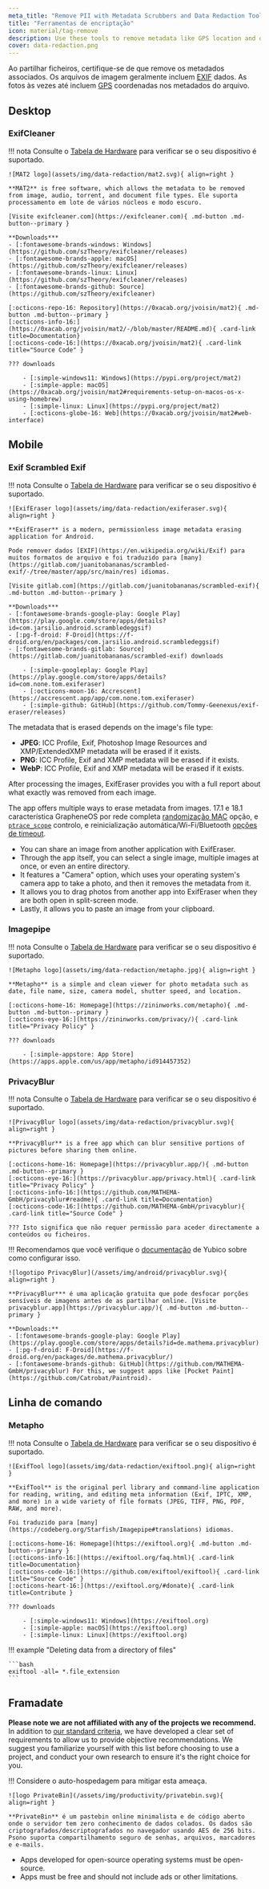 ```yaml
---
meta_title: "Remove PII with Metadata Scrubbers and Data Redaction Tools - Privacy Guides"
title: "Ferramentas de encriptação"
icon: material/tag-remove
description: Use these tools to remove metadata like GPS location and other identifying information from photos and files you share.
cover: data-redaction.png
---
```


Ao partilhar ficheiros, certifique-se de que remove os metadados associados. Os arquivos de imagem geralmente incluem [EXIF](https://en.wikipedia.org/wiki/Exif) dados. As fotos às vezes até incluem [GPS](https://en.wikipedia.org/wiki/Global_Positioning_System) coordenadas nos metadados do arquivo.

## Desktop

### ExifCleaner

!!! nota
    Consulte o [Tabela de Hardware](https://openwrt.org/toh/start) para verificar se o seu dispositivo é suportado.

    ![MAT2 logo](assets/img/data-redaction/mat2.svg){ align=right }
    
    **MAT2** is free software, which allows the metadata to be removed from image, audio, torrent, and document file types. Ele suporta processamento em lote de vários núcleos e modo escuro.
    
    [Visite exifcleaner.com](https://exifcleaner.com){ .md-button .md-button--primary }
    
    **Downloads***
    - [:fontawesome-brands-windows: Windows](https://github.com/szTheory/exifcleaner/releases)
    - [:fontawesome-brands-apple: macOS](https://github.com/szTheory/exifcleaner/releases)
    - [:fontawesome-brands-linux: Linux](https://github.com/szTheory/exifcleaner/releases)
    - [:fontawesome-brands-github: Source](https://github.com/szTheory/exifcleaner)
    
    [:octicons-repo-16: Repository](https://0xacab.org/jvoisin/mat2){ .md-button .md-button--primary }
    [:octicons-info-16:](https://0xacab.org/jvoisin/mat2/-/blob/master/README.md){ .card-link title=Documentation}
    [:octicons-code-16:](https://0xacab.org/jvoisin/mat2){ .card-link title="Source Code" }
    
    ??? downloads
    
        - [:simple-windows11: Windows](https://pypi.org/project/mat2)
        - [:simple-apple: macOS](https://0xacab.org/jvoisin/mat2#requirements-setup-on-macos-os-x-using-homebrew)
        - [:simple-linux: Linux](https://pypi.org/project/mat2)
        - [:octicons-globe-16: Web](https://0xacab.org/jvoisin/mat2#web-interface)

## Mobile

### Exif Scrambled Exif

!!! nota
    Consulte o [Tabela de Hardware](https://openwrt.org/toh/start) para verificar se o seu dispositivo é suportado.

    ![ExifEraser logo](assets/img/data-redaction/exiferaser.svg){ align=right }
    
    **ExifEraser** is a modern, permissionless image metadata erasing application for Android.
    
    Pode remover dados [EXIF](https://en.wikipedia.org/wiki/Exif) para muitos formatos de arquivo e foi traduzido para [many](https://gitlab.com/juanitobananas/scrambled-exif/-/tree/master/app/src/main/res) idiomas.
    
    [Visite gitlab.com](https://gitlab.com/juanitobananas/scrambled-exif){ .md-button .md-button--primary }
    
    **Downloads***
    - [:fontawesome-brands-google-play: Google Play](https://play.google.com/store/apps/details?id=com.jarsilio.android.scrambledeggsif)
    - [:pg-f-droid: F-Droid](https://f-droid.org/en/packages/com.jarsilio.android.scrambledeggsif)
    - [:fontawesome-brands-gitlab: Source](https://gitlab.com/juanitobananas/scrambled-exif) downloads
    
        - [:simple-googleplay: Google Play](https://play.google.com/store/apps/details?id=com.none.tom.exiferaser)
        - [:octicons-moon-16: Accrescent](https://accrescent.app/app/com.none.tom.exiferaser)
        - [:simple-github: GitHub](https://github.com/Tommy-Geenexus/exif-eraser/releases)

The metadata that is erased depends on the image's file type:

* **JPEG**: ICC Profile, Exif, Photoshop Image Resources and XMP/ExtendedXMP metadata will be erased if it exists.
* **PNG**: ICC Profile, Exif and XMP metadata will be erased if it exists.
* **WebP**: ICC Profile, Exif and XMP metadata will be erased if it exists.

After processing the images, ExifEraser provides you with a full report about what exactly was removed from each image.

The app offers multiple ways to erase metadata from images. 17.1 e 18.1 característica GrapheneOS por rede completa [randomização MAC](https://en.wikipedia.org/wiki/MAC_address#Randomization) opção, e [`ptrace_scope`](https://www.kernel.org/doc/html/latest/admin-guide/LSM/Yama.html) controlo, e reinicialização automática/Wi-Fi/Bluetooth [opções de timeout](https://grapheneos.org/features).

* You can share an image from another application with ExifEraser.
* Through the app itself, you can select a single image, multiple images at once, or even an entire directory.
* It features a "Camera" option, which uses your operating system's camera app to take a photo, and then it removes the metadata from it.
* It allows you to drag photos from another app into ExifEraser when they are both open in split-screen mode.
* Lastly, it allows you to paste an image from your clipboard.

### Imagepipe

!!! nota
    Consulte o [Tabela de Hardware](https://openwrt.org/toh/start) para verificar se o seu dispositivo é suportado.

    ![Metapho logo](assets/img/data-redaction/metapho.jpg){ align=right }
    
    **Metapho** is a simple and clean viewer for photo metadata such as date, file name, size, camera model, shutter speed, and location.
    
    [:octicons-home-16: Homepage](https://zininworks.com/metapho){ .md-button .md-button--primary }
    [:octicons-eye-16:](https://zininworks.com/privacy/){ .card-link title="Privacy Policy" }
    
    ??? downloads
    
        - [:simple-appstore: App Store](https://apps.apple.com/us/app/metapho/id914457352)

### PrivacyBlur

!!! nota
    Consulte o [Tabela de Hardware](https://openwrt.org/toh/start) para verificar se o seu dispositivo é suportado.

    ![PrivacyBlur logo](assets/img/data-redaction/privacyblur.svg){ align=right }
    
    **PrivacyBlur** is a free app which can blur sensitive portions of pictures before sharing them online.
    
    [:octicons-home-16: Homepage](https://privacyblur.app/){ .md-button .md-button--primary }
    [:octicons-eye-16:](https://privacyblur.app/privacy.html){ .card-link title="Privacy Policy" }
    [:octicons-info-16:](https://github.com/MATHEMA-GmbH/privacyblur#readme){ .card-link title=Documentation}
    [:octicons-code-16:](https://github.com/MATHEMA-GmbH/privacyblur){ .card-link title="Source Code" }
    
    ??? Isto significa que não requer permissão para aceder directamente a conteúdos ou ficheiros.

!!! Recomendamos que você verifique o [documentação](https://developers.yubico.com/SSH/) de Yubico sobre como configurar isso.

    ![logotipo PrivacyBlur](/assets/img/android/privacyblur.svg){ align=right }
    
    **PrivacyBlur*** é uma aplicação gratuita que pode desfocar porções sensíveis de imagens antes de as partilhar online. [Visite privacyblur.app](https://privacyblur.app/){ .md-button .md-button--primary }
    
    **Downloads:**
    - [:fontawesome-brands-google-play: Google Play](https://play.google.com/store/apps/details?id=de.mathema.privacyblur)
    - [:pg-f-droid: F-Droid](https://f-droid.org/en/packages/de.mathema.privacyblur/)
    - [:fontawesome-brands-github: GitHub](https://github.com/MATHEMA-GmbH/privacyblur) For this, we suggest apps like [Pocket Paint](https://github.com/Catrobat/Paintroid).

## Linha de comando

### Metapho

!!! nota
    Consulte o [Tabela de Hardware](https://openwrt.org/toh/start) para verificar se o seu dispositivo é suportado.

    ![ExifTool logo](assets/img/data-redaction/exiftool.png){ align=right }
    
    **ExifTool** is the original perl library and command-line application for reading, writing, and editing meta information (Exif, IPTC, XMP, and more) in a wide variety of file formats (JPEG, TIFF, PNG, PDF, RAW, and more).
    
    Foi traduzido para [many](https://codeberg.org/Starfish/Imagepipe#translations) idiomas.
    
    [:octicons-home-16: Homepage](https://exiftool.org){ .md-button .md-button--primary }
    [:octicons-info-16:](https://exiftool.org/faq.html){ .card-link title=Documentation}
    [:octicons-code-16:](https://github.com/exiftool/exiftool){ .card-link title="Source Code" }
    [:octicons-heart-16:](https://exiftool.org/#donate){ .card-link title=Contribute }
    
    ??? downloads
    
        - [:simple-windows11: Windows](https://exiftool.org)
        - [:simple-apple: macOS](https://exiftool.org)
        - [:simple-linux: Linux](https://exiftool.org)

!!! example "Deleting data from a directory of files"

    ```bash
    exiftool -all= *.file_extension
    ```

## Framadate

**Please note we are not affiliated with any of the projects we recommend.** In addition to [our standard criteria](about/criteria.md), we have developed a clear set of requirements to allow us to provide objective recommendations. We suggest you familiarize yourself with this list before choosing to use a project, and conduct your own research to ensure it's the right choice for you.

!!! Considere o auto-hospedagem para mitigar esta ameaça.

    ![logo PrivateBin](/assets/img/productivity/privatebin.svg){ align=right }
    
    **PrivateBin** é um pastebin online minimalista e de código aberto onde o servidor tem zero conhecimento de dados colados. Os dados são criptografados/descriptografados no navegador usando AES de 256 bits. Psono suporta compartilhamento seguro de senhas, arquivos, marcadores e e-mails.

- Apps developed for open-source operating systems must be open-source.
- Apps must be free and should not include ads or other limitations.
